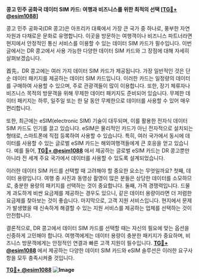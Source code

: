 **콩고 민주 공화국 데이터 SIM 카드: 여행과 비즈니스를 위한 최적의 선택 [[TG💪+ @esim1088](https://t.me/s/esim1088)]**

콩고 민주 공화국(DR 콩고)은 아프리카 대륙에서 가장 큰 국가 중 하나로, 풍부한 자연 자원과 다채로운 문화로 유명합니다. 이곳을 방문하는 여행객이나 비즈니스 파트너라면 현지에서 안정적인 통신 서비스를 이용할 수 있는 데이터 SIM 카드가 필수입니다. 이번 글에서는 DR 콩고에서 사용 가능한 다양한 데이터 SIM 카드와 그 장점에 대해 자세히 살펴보겠습니다.

首先，DR 콩고에는 여러 가지 데이터 SIM 카드가 제공됩니다. 가장 일반적인 것은 단순 데이터 패키지를 제공하는 데이터 SIM 카드입니다. 이러한 카드는 일정량의 데이터를 구매하여 사용할 수 있으며, 주로 관광객들이 많이 이용합니다. 또한, 장기 체류자나 비즈니스 목적의 방문객을 위해 무제한 데이터 패키지도 준비되어 있습니다. 무제한 데이터 패키지는 하루, 일주일 또는 한 달 동안 무제한으로 데이터를 사용할 수 있어 매우 편리합니다.

또한, 최근에는 eSIM(electronic SIM) 기술이 대두되며, 이를 활용한 전자식 데이터 SIM 카드도 인기를 끌고 있습니다. eSIM은 물리적인 카드가 아닌 전자적으로 설치되는 형태로, 스마트폰에 직접 등록하여 사용할 수 있습니다. 특히, 여러 국가에서 동시에 데이터를 사용할 수 있는 글로벌 eSIM 카드는 해외여행객들에게 큰 호응을 얻고 있습니다. 예를 들어, **[TG💪+ @esim1088](https://t.me/s/esim1088)** 에서 제공하는 글로벌 eSIM 카드는 DR 콩고뿐만 아니라 전 세계 주요 국가에서 데이터를 사용할 수 있도록 설계되었습니다.

이러한 데이터 SIM 카드를 선택할 때 고려해야 할 중요한 요소는 무엇일까요? 첫째, 데이터 용량입니다. 여행 중 사진과 동영상 촬영이 많은 분들은 상당한 데이터를 소모하므로, 충분한 용량의 패키지를 선택하는 것이 중요합니다. 둘째, 가격 경쟁력입니다. 드물게 과도하게 비싼 요금제를 제공하는 경우도 있으니, 같은 데이터 용량이라면 더 저렴한 요금제를 찾아보는 것이 좋습니다. 마지막으로, 고객 지원 서비스입니다. 현지에서 문제가 발생했을 때 신속하게 해결할 수 있는 지원 서비스를 제공하는 업체를 선택하는 것이 안전합니다.

결론적으로, DR 콩고에서 데이터 SIM 카드를 선택할 때는 자신의 필요에 맞는 옵션을 신중하게 고민해야 합니다. 여행객에게는 데이터 용량이 충분한 패키지가 중요하며, 비즈니스 방문객에게는 안정적인 연결과 빠른 고객 지원이 필수입니다. **[TG💪+ @esim1088](https://t.me/s/esim1088)** 에서 제공하는 다양한 데이터 SIM 카드와 eSIM 솔루션은 이러한 요구사항을 모두 충족시켜줄 것입니다.

**[TG💪+ @esim1088](https://t.me/s/esim1088) ![Image](https://i.postimg.cc/Y0z9fWf4/image.png)**